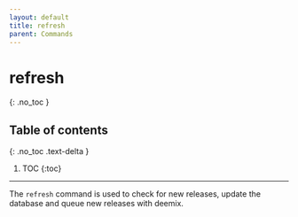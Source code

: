 ```yaml
---
layout: default
title: refresh
parent: Commands
---
```


# refresh
{: .no_toc }

## Table of contents
{: .no_toc .text-delta }

1. TOC
{:toc}

---
The `refresh` command is used to check for new releases, update the database and queue new releases with deemix.
